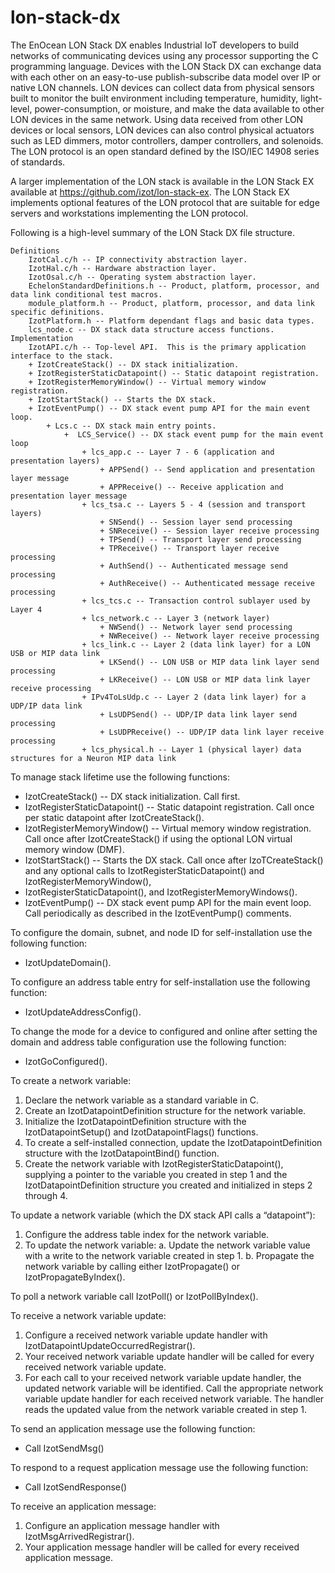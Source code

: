 # lon-stack-dx
The EnOcean LON Stack DX enables Industrial IoT developers to build networks of communicating devices using any processor supporting the C programming language. Devices with the LON Stack DX can exchange data with each other on an easy-to-use publish-subscribe data model over IP or native LON channels. LON devices can collect data from physical sensors built to monitor the built environment including temperature, humidity, light-level, power-consumption, or moisture, and make the data available to other LON devices in the same network. Using data received from other LON devices or local sensors, LON devices can also control physical actuators such as LED dimmers, motor controllers, damper controllers, and solenoids. The LON protocol is an open standard defined by the ISO/IEC 14908 series of standards.

A larger implementation of the LON stack is available in the LON Stack EX available at https://github.com/izot/lon-stack-ex.  The LON Stack EX implements optional features of the LON protocol that are suitable for edge servers and workstations implementing the LON protocol.  

Following is a high-level summary of the LON Stack DX file structure.

    Definitions
        IzotCal.c/h -- IP connectivity abstraction layer.
        IzotHal.c/h -- Hardware abstraction layer.
        IzotOsal.c/h -- Operating system abstraction layer.
        EchelonStandardDefinitions.h -- Product, platform, processor, and data link conditional test macros.
        module_platform.h -- Product, platform, processor, and data link specific definitions.
        IzotPlatform.h -- Platform dependant flags and basic data types.
        lcs_node.c -- DX stack data structure access functions.
    Implementation
        IzotAPI.c/h -- Top-level API.  This is the primary application interface to the stack.
        + IzotCreateStack() -- DX stack initialization.
        + IzotRegisterStaticDatapoint() -- Static datapoint registration. 
        + IzotRegisterMemoryWindow() -- Virtual memory window registration. 
        + IzotStartStack() -- Starts the DX stack. 
        + IzotEventPump() -- DX stack event pump API for the main event loop. 
            + Lcs.c -- DX stack main entry points. 
                +  LCS_Service() -- DX stack event pump for the main event loop
                    + lcs_app.c -- Layer 7 - 6 (application and presentation layers)
                        + APPSend() -- Send application and presentation layer message
                        + APPReceive() -- Receive application and presentation layer message
                    + lcs_tsa.c -- Layers 5 - 4 (session and transport layers)
                        + SNSend() -- Session layer send processing
                        + SNReceive() -- Session layer receive processing
                        + TPSend() -- Transport layer send processing
                        + TPReceive() -- Transport layer receive processing
                        + AuthSend() -- Authenticated message send processing
                        + AuthReceive() -- Authenticated message receive processing
                    + lcs_tcs.c -- Transaction control sublayer used by Layer 4
                    + lcs_network.c -- Layer 3 (network layer)
                        + NWSend() -- Network layer send processing
                        + NWReceive() -- Network layer receive processing
                    + lcs_link.c -- Layer 2 (data link layer) for a LON USB or MIP data link
                        + LKSend() -- LON USB or MIP data link layer send processing 
                        + LKReceive() -- LON USB or MIP data link layer receive processing
                    + IPv4ToLsUdp.c -- Layer 2 (data link layer) for a UDP/IP data link
                        + LsUDPSend() -- UDP/IP data link layer send processing 
                        + LsUDPReceive() -- UDP/IP data link layer receive processing
                    + lcs_physical.h -- Layer 1 (physical layer) data structures for a Neuron MIP data link

To manage stack lifetime use the following functions:
* IzotCreateStack() -- DX stack initialization.  Call first.
* IzotRegisterStaticDatapoint() -- Static datapoint registration.  Call once per static datapoint after IzotCreateStack().
* IzotRegisterMemoryWindow() -- Virtual memory window registration.  Call once after IzotCreateStack() if using the optional LON virtual memory window (DMF).
* IzotStartStack() -- Starts the DX stack.  Call once after IzoTCreateStack() and any optional calls to IzotRegisterStaticDatapoint() and IzotRegisterMemoryWindow(), 
* IzotRegisterStaticDatapoint(), and IzotRegisterMemoryWindows().
* IzotEventPump() -- DX stack event pump API for the main event loop.  Call periodically as described in the IzotEventPump() comments.

To configure the domain, subnet, and node ID for self-installation use the following function:
* IzotUpdateDomain().

To configure an address table entry for self-installation use the following function:
* IzotUpdateAddressConfig().

To change the mode for a device to configured and online after setting the domain and address table configuration use the following function:
* IzotGoConfigured().

To create a network variable:
1.  Declare the network variable as a standard variable in C.
2.  Create an IzotDatapointDefinition structure for the network variable.
3.  Initialize the IzotDatapointDefinition structure with the IzotDatapointSetup() and IzotDatapointFlags() functions.
4.  To create a self-installed connection, update the IzotDatapointDefinition structure with the IzotDatapointBind() function.
5.  Create the network variable with IzotRegisterStaticDatapoint(), supplying a pointer to the variable you created in step 1
    and the IzotDatapointDefinition structure you created and initialized in steps 2 through 4.

To update a network variable (which the DX stack API calls a “datapoint”):
1.	Configure the address table index for the network variable.
2.	To update the network variable:
    a.	Update the network variable value with a write to the network variable created in step 1.
    b.	Propagate the network variable by calling either IzotPropagate() or IzotPropagateByIndex(). 

To poll a network variable call IzotPoll() or IzotPollByIndex().

To receive a network variable update:
1.	Configure a received network variable update handler with IzotDatapointUpdateOccurredRegistrar().
2.	Your received network variable update handler will be called for every received network variable update.
3.	For each call to your received network variable update handler, the updated network variable will be identified.  Call the appropriate network variable update handler for each received network variable.  The handler reads the updated value from the network variable created in step 1.

To send an application message use the following function:
* Call IzotSendMsg()

To respond to a request application message use the following function:
* Call IzotSendResponse()

To receive an application message:
1.	Configure an application message handler with IzotMsgArrivedRegistrar().
2.	Your application message handler will be called for every received application message.
	